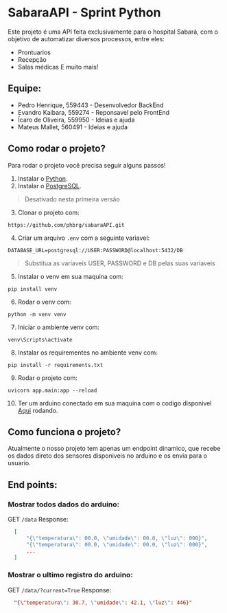 # SabaraAPI - Sprint Python
Este projeto é uma API feita exclusivamente para o hospital Sabará, com o objetivo de automatizar diversos processos, entre eles:
- Prontuarios
- Recepção
- Salas médicas
E muito mais!

## Equipe:

- Pedro Henrique, 559443 - Desenvolvedor BackEnd
- Evandro Kaibara, 559274 - Reponsavel pelo FrontEnd
- Ícaro de Oliveira, 559950 - Ideias e ajuda
- Mateus Mallet, 560491 - Ideias e ajuda

## Como rodar o projeto?
Para rodar o projeto você precisa seguir alguns passos!
1. Instalar o [Python](https://www.python.org/downloads/).
2. Instalar o [PostgreSQL](https://www.postgresql.org/download/).
>Desativado nesta primeira versão
3. Clonar o projeto com:
```
https://github.com/phbrg/sabaraAPI.git
```
4. Criar um arquivo `.env` com a seguinte variavel:
```
DATABASE_URL=postgresql://USER:PASSWORD@localhost:5432/DB
```
>Substitua as variaveis USER, PASSWORD e DB pelas suas variaveis
5. Instalar o venv em sua maquina com:
```
pip install venv
```
6. Rodar o venv com:
```
python -m venv venv
```
7. Iniciar o ambiente venv com:
```
venv\Scripts\activate
```
8. Instalar os requirementes no ambiente venv com:
```
pip install -r requirements.txt
```
9. Rodar o projeto com:
```
uvicorn app.main:app --reload
```
10. Ter um arduino conectado em sua maquina com o codigo disponivel [Aqui](https://github.com/phbrg/sabaraAPI/tree/edge) rodando.

## Como funciona o projeto?
Atualmente o nosso projeto tem apenas um endpoint dinamico, que recebe os dados direto dos sensores disponiveis no arduino e os envia para o usuario.

## End points:

### Mostrar todos dados do arduino:
GET `/data`
Response:
```json
  [
      "{\"temperatura\": 00.0, \"umidade\": 00.0, \"luz\": 000}",
      "{\"temperatura\": 00.0, \"umidade\": 00.0, \"luz\": 000}",
      ...
  ]
```

### Mostrar o ultimo registro do arduino:
GET `/data/?current=True`
Response:
```json
  "{\"temperatura\": 30.7, \"umidade\": 42.1, \"luz\": 446}"
```